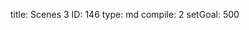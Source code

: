 title:          Scenes 3
ID:             146
type:           md
compile:        2
setGoal:        500


